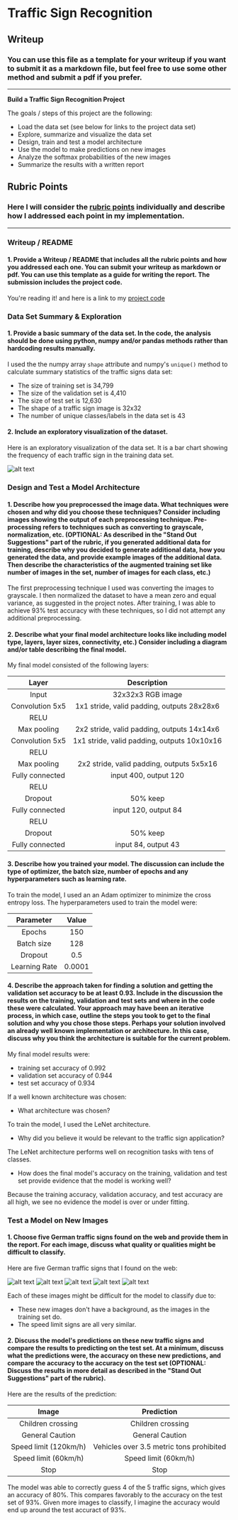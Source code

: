 # **Traffic Sign Recognition**

## Writeup

### You can use this file as a template for your writeup if you want to submit it as a markdown file, but feel free to use some other method and submit a pdf if you prefer.

---

**Build a Traffic Sign Recognition Project**

The goals / steps of this project are the following:
* Load the data set (see below for links to the project data set)
* Explore, summarize and visualize the data set
* Design, train and test a model architecture
* Use the model to make predictions on new images
* Analyze the softmax probabilities of the new images
* Summarize the results with a written report


[//]: # (Image References)

[image1]: ./examples/visualization.jpg "Visualization"
[image4]: ./examples/placeholder.png "Traffic Sign 1"
[image5]: ./examples/placeholder.png "Traffic Sign 2"
[image6]: ./examples/placeholder.png "Traffic Sign 3"
[image7]: ./examples/placeholder.png "Traffic Sign 4"
[image8]: ./examples/placeholder.png "Traffic Sign 5"

## Rubric Points
### Here I will consider the [rubric points](https://review.udacity.com/#!/rubrics/481/view) individually and describe how I addressed each point in my implementation.  

---
### Writeup / README

#### 1. Provide a Writeup / README that includes all the rubric points and how you addressed each one. You can submit your writeup as markdown or pdf. You can use this template as a guide for writing the report. The submission includes the project code.

You're reading it! and here is a link to my [project code](https://github.com/udacity/CarND-Traffic-Sign-Classifier-Project/blob/master/Traffic_Sign_Classifier.ipynb)

### Data Set Summary & Exploration

#### 1. Provide a basic summary of the data set. In the code, the analysis should be done using python, numpy and/or pandas methods rather than hardcoding results manually.

I used the the numpy array `shape` attribute and numpy's `unique()` method to calculate summary statistics of the traffic
signs data set:

* The size of training set is 34,799
* The size of the validation set is 4,410
* The size of test set is 12,630
* The shape of a traffic sign image is 32x32
* The number of unique classes/labels in the data set is 43

#### 2. Include an exploratory visualization of the dataset.

Here is an exploratory visualization of the data set. It is a bar chart showing the frequency of each traffic sign in the training data set.

![alt text][image1]

### Design and Test a Model Architecture

#### 1. Describe how you preprocessed the image data. What techniques were chosen and why did you choose these techniques? Consider including images showing the output of each preprocessing technique. Pre-processing refers to techniques such as converting to grayscale, normalization, etc. (OPTIONAL: As described in the "Stand Out Suggestions" part of the rubric, if you generated additional data for training, describe why you decided to generate additional data, how you generated the data, and provide example images of the additional data. Then describe the characteristics of the augmented training set like number of images in the set, number of images for each class, etc.)

The first preprocessing technique I used was converting the images to grayscale. I then normalized the dataset to have a mean zero and equal variance, as suggested in the project notes. After training, I was able to achieve 93% test accuracy with these techniques, so I did not attempt any additional preprocessing.


#### 2. Describe what your final model architecture looks like including model type, layers, layer sizes, connectivity, etc.) Consider including a diagram and/or table describing the final model.

My final model consisted of the following layers:

| Layer         		    |     Description	        					            |
|:---------------------:|:---------------------------------------------:|
| Input         		    | 32x32x3 RGB image   							            |
| Convolution 5x5     	| 1x1 stride, valid padding, outputs 28x28x6 	  |
| RELU					        |												                        |
| Max pooling	      	  | 2x2 stride, valid padding, outputs 14x14x6 		|
| Convolution 5x5	      | 1x1 stride, valid padding, outputs 10x10x16   |
| RELU					        |												                        |
| Max pooling	      	  | 2x2 stride,  valid padding, outputs 5x5x16 		|
| Fully connected		    | input 400, output 120        									|
| RELU					        |												                        |
| Dropout				        | 50% keep        									            |
| Fully connected		    | input 120, output 84        									|
| RELU					        |												                        |
| Dropout				        | 50% keep        									            |
| Fully connected		    | input 84, output 43        									  |


#### 3. Describe how you trained your model. The discussion can include the type of optimizer, the batch size, number of epochs and any hyperparameters such as learning rate.

To train the model, I used an an Adam optimizer to minimize the cross entropy loss. The hyperparameters used to train the model were:

| Parameter      | Value	 |
|:--------------:|:-------:|
| Epochs         | 150     |
| Batch size     | 128 	   |
| Dropout				 | 0.5		 |
| Learning Rate	 | 0.0001  |


#### 4. Describe the approach taken for finding a solution and getting the validation set accuracy to be at least 0.93. Include in the discussion the results on the training, validation and test sets and where in the code these were calculated. Your approach may have been an iterative process, in which case, outline the steps you took to get to the final solution and why you chose those steps. Perhaps your solution involved an already well known implementation or architecture. In this case, discuss why you think the architecture is suitable for the current problem.

My final model results were:
* training set accuracy of 0.992
* validation set accuracy of 0.944
* test set accuracy of 0.934

If a well known architecture was chosen:
* What architecture was chosen?

To train the model, I used the LeNet architecture.

* Why did you believe it would be relevant to the traffic sign application?

The LeNet architecture performs well on recognition tasks with tens of classes.

* How does the final model's accuracy on the training, validation and test set provide evidence that the model is working well?

Because the training accuracy, validation accuracy, and test accuracy are all high, we see no evidence the model is over or under fitting.

### Test a Model on New Images

#### 1. Choose five German traffic signs found on the web and provide them in the report. For each image, discuss what quality or qualities might be difficult to classify.

Here are five German traffic signs that I found on the web:

![alt text][image4] ![alt text][image5] ![alt text][image6]
![alt text][image7] ![alt text][image8]

Each of these images might be difficult for the model to classify due to:
- These new images don't have a background, as the images in the training set do.
- The speed limit signs are all very similar.

#### 2. Discuss the model's predictions on these new traffic signs and compare the results to predicting on the test set. At a minimum, discuss what the predictions were, the accuracy on these new predictions, and compare the accuracy to the accuracy on the test set (OPTIONAL: Discuss the results in more detail as described in the "Stand Out Suggestions" part of the rubric).

Here are the results of the prediction:

| Image			            | Prediction	        					            |
|:---------------------:|:-----------------------------------------:|
| Children crossing     | Children crossing   				              |
| General Caution       | General Caution     				              |
| Speed limit (120km/h) | Vehicles over 3.5 metric tons prohibited  |
| Speed limit (60km/h)  | Speed limit (60km/h)   				            |
| Stop                  | Stop                 				              |

The model was able to correctly guess 4 of the 5 traffic signs, which gives an accuracy of 80%. This compares favorably to the accuracy on the test set of 93%. Given more images to classify, I imagine the accuracy would end up around the test accuract of 93%.
